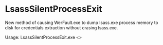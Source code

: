 # LsassSilentProcessExit
New method of causing WerFault.exe to dump lsass.exe process memory to disk for credentials extraction without crasing lsass.exe.

Usage:
LsassSilentProcessExit.exe <>
